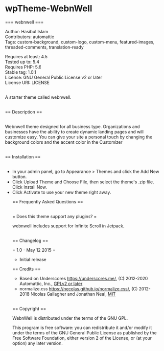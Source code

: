 # wpTheme-WebnWell

=== webnwell === <br>

Author: Hasibul Islam<br>
Contributors: automattic<br>
Tags: custom-background, custom-logo, custom-menu, featured-images, threaded-comments, translation-ready<br>

Requires at least: 4.5<br>
Tested up to: 5.4<br>
Requires PHP: 5.6<br>
Stable tag: 1.0.1<br>
License: GNU General Public License v2 or later<br>
License URI: LICENSE<br><br>

A starter theme called webnwell.<br><br>

== Description ==<br><br>

Webnwell theme designed for all business type. Organizations and businesses have the ability to create dynamic landing pages and will customize easy. You can give your site a personal touch by changing the background colors and the accent color in the Customizer<br><br>

== Installation ==<br><br>
<ul>
<li> In your admin panel, go to Appearance > Themes and click the Add New button.</li>
<li> Click Upload Theme and Choose File, then select the theme's .zip file. Click Install Now.</li>
<li> Click Activate to use your new theme right away.</li>

== Frequently Asked Questions ==<br><br>

= Does this theme support any plugins? =<br>

webnwell includes support for Infinite Scroll in Jetpack.<br><br>



== Changelog ==<br>

= 1.0 - May 12 2015 =<br>
* Initial release

== Credits ==<br>

* Based on Underscores https://underscores.me/, (C) 2012-2020 Automattic, Inc., [GPLv2 or later](https://www.gnu.org/licenses/gpl-2.0.html)
* normalize.css https://necolas.github.io/normalize.css/, (C) 2012-2018 Nicolas Gallagher and Jonathan Neal, [MIT](https://opensource.org/licenses/MIT)
<br>

== Copyright ==<br>

WebnWell is distributed under the terms of the GNU GPL.<br>

This program is free software: you can redistribute it and/or modify
it under the terms of the GNU General Public License as published by
the Free Software Foundation, either version 2 of the License, or
(at your option) any later version.